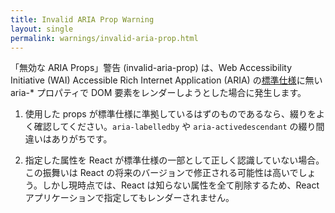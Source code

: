 ```yaml
---
title: Invalid ARIA Prop Warning
layout: single
permalink: warnings/invalid-aria-prop.html
---
```


「無効な ARIA Props」警告 (invalid-aria-prop) は、Web Accessibility Initiative (WAI) Accessible Rich Internet Application (ARIA) の[標準仕様](https://www.w3.org/TR/wai-aria-1.1/#states_and_properties)に無い aria-* プロパティで DOM 要素をレンダーしようとした場合に発生します。

1. 使用した props が標準仕様に準拠しているはずのものであるなら、綴りをよく確認してください。`aria-labelledby` や `aria-activedescendant` の綴り間違いはありがちです。

2. 指定した属性を React が標準仕様の一部として正しく認識していない場合。この振舞いは React の将来のバージョンで修正される可能性は高いでしょう。しかし現時点では、React は知らない属性を全て削除するため、React アプリケーションで指定してもレンダーされません。
